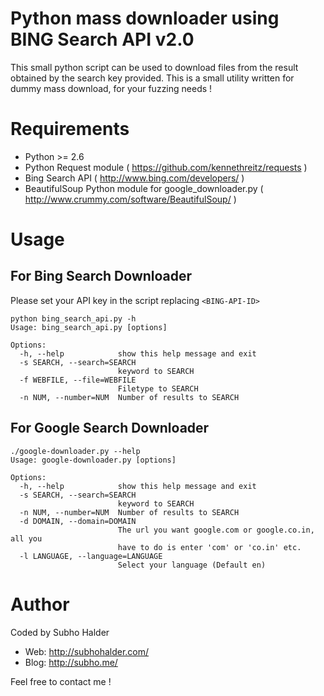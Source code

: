 Python mass downloader using BING Search API v2.0
=================================================

This small python script can be used to download files from the result obtained 
by the search key provided. This is a small utility written for dummy mass download,
for your fuzzing needs !

Requirements
============

- Python >= 2.6
- Python Request module ( https://github.com/kennethreitz/requests )
- Bing Search API ( http://www.bing.com/developers/ )
- BeautifulSoup Python module for google_downloader.py ( http://www.crummy.com/software/BeautifulSoup/ )

Usage
=====

For Bing Search Downloader
-------------------------
Please set your API key in the script replacing `<BING-API-ID>`

```
python bing_search_api.py -h
Usage: bing_search_api.py [options]

Options:
  -h, --help            show this help message and exit
  -s SEARCH, --search=SEARCH
                        keyword to SEARCH
  -f WEBFILE, --file=WEBFILE
                        Filetype to SEARCH
  -n NUM, --number=NUM  Number of results to SEARCH
```
For Google Search Downloader
----------------------------

```
./google-downloader.py --help
Usage: google-downloader.py [options]

Options:
  -h, --help            show this help message and exit
  -s SEARCH, --search=SEARCH
                        keyword to SEARCH
  -n NUM, --number=NUM  Number of results to SEARCH
  -d DOMAIN, --domain=DOMAIN
                        The url you want google.com or google.co.in, all you
                        have to do is enter 'com' or 'co.in' etc.
  -l LANGUAGE, --language=LANGUAGE
                        Select your language (Default en)
```

Author
======

Coded by Subho Halder
- Web: http://subhohalder.com/
- Blog: http://subho.me/

Feel free to contact me !